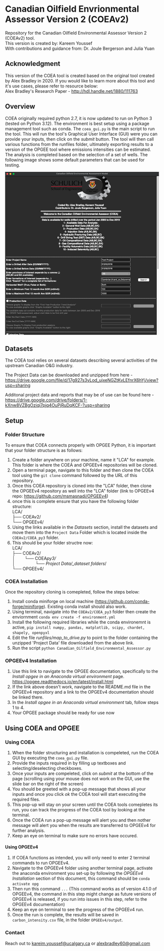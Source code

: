 # Canadian Oilfield Envrionmental Assessor Version 2 (COEAv2)

Repository for the Canadian Oilfield Environmental Assessor Version 2 (COEAv2) tool.  
This version is created by: Kareem Youssef  
With contributions and guidance from: Dr. Joule Bergerson and Julia Yuan

## Acknowledgment

This version of the COEA tool is created based on the original tool created by Alex Bradley in 2020. If you would like to learn more about this tool and it's use cases, please refer to resource below:  
Alex Bradley's Research Paper - http://hdl.handle.net/1880/111763

## Overview

COEA originally required python 2.7, it is now updated to run on Python 3 (tested on Python 3.12). The environment is best setup using a package management tool such as conda. The `coea_gui.py` is the main script to run the tool. This will run the tool's Graphical User Interface (GUI) were you can provide your inputs, then click on the _submit_ button. The tool will then call various functions from the runfiles folder, ultimately exporting results to a version of the OPGEE tool where emissions intensities can be estimated. The analysis is completed based on the selection of a set of wells. The following image shows some default parameters that can be used for testing.

![Example Inputs for Search](coea_py3/images/example2.png)

## Datasets

The COEA tool relies on several datasets describing several activities of the upstream Canadian O&G industry.

The Project Data can be downloaded and unzipped from here - https://drive.google.com/file/d/17g927s3yLod_ujxeNGZtKvLEfnrX6hYj/view?usp=sharing

Additonal project data and reports that may be of use can be found here - https://drive.google.com/drive/folders/1-kXnw8VZBgOziqi7pjq4OuPjRuDqKCF-?usp=sharing

## Setup

### Folder Structure

To ensure that COEA connects properly with OPGEE Python, it is important that your folder structure is as follows:

1. Create a folder anywhere on your machine, name it "LCA" for example. This folder is where the COEA and OPGEEv4 repositories will be cloned.
2. Open a terminal page, navigate to this folder and then clone the COEA tool using the `git clone` command followed by the URL of this repository.
3. Once this COEA repository is cloned into the "LCA" folder, then clone the OPGEEv4 repository as well into the "LCA" folder (link to OPGEEv4 repo: https://github.com/msmasnadi/OPGEEv4)
4. once this is complete ensure that you have the following folder structure:  
   LCA/  
   ├── COEAv2/  
   └── OPGEEv4/
5. Using the links available in the _Datasets_ section, install the datasets and move them into the `Project Data` Folder which is located inside the `COEAv2/COEA_py3` folder.
6. This should be your folder structre now:  
   LCA/  
   ├── COEAv2/  
   │ &nbsp;&nbsp;&nbsp;&nbsp;&nbsp;&nbsp;&nbsp;└── COEA*py3/  
   │ &nbsp;&nbsp;&nbsp;&nbsp;&nbsp;&nbsp;&nbsp;&nbsp;&nbsp;&nbsp;&nbsp;&nbsp;&nbsp;&nbsp;&nbsp;&nbsp;└── Project Data/\_dataset folders*/  
   └── OPGEEv4/

### COEA Installation

Once the repository cloning is comepleted, follow the steps below:

1. Install conda miniforge on local machine (https://github.com/conda-forge/miniforge). Existing conda install should also work.
2. Using terminal, navigate into the `COEAv2/COEA_py3` folder then create the enviornment `conda env create -f environment.yml`
3. Install the following required libraries while the conda environemnt is active, `pip install numpy, pandas, matplotlib, scipy, chardet, shapely, openpyxl`
4. Edit the file _runfiles/map_to_drive.py_ to point to the folder containing the unzipped 'Project Data' file downloaded from the above link.
5. Run the script `python Canadian_Oilfield_Environmental_Assessor.py`

### OPGEEv4 Installation

1. Use this link to navigate to the OPGEE documentation, specifically to the _Install opgee in an Anaconda virtual environment_ page. https://opgee.readthedocs.io/en/latest/install.html
2. If the link above doesn't work, navigate to the README.md file in the OPGEEv4 repository and a link to the OPGEEv4 documentation should be linked there.
3. In the _Install opgee in an Anaconda virtual environment_ tab, follow steps 1 to 4.
4. Your OPGEE package should be ready for use now

## Using COEA and OPGEE

### Using COEA

1. When the folder structuring and installation is compeleted, run the COEA GUI by executing the `coea_gui.py` file.
2. Provide the inputs required in by filling up textboxes and selecting/deselecting checkboxes.
3. Once your inputs are compeleted, click on _submit_ at the bottom of the page (scrolling using your mouse does not work on the GUI, use the slide bar on the right of the screen)
4. You should be greeted with a pop-up message that shows all your inputs and once you click _ok_ the COEA tool will start executing the required files.
5. This pop-up will stay on your screen until the COEA tools comepletes its run, you can track the progress of the COEA tool by looking at the terminal.
6. Once the COEA run a pop-up message will alert you and then nother message will alert you when the results are transferred to OPGEEv4 for further analysis.
7. Keep an eye on terminal to make sure no errors have occured.

#### Using OPGEEv4

1. If COEA functions as intended, you will only need to enter 2 terminal commands to run OPGEEv4.
2. Navigate to the OPGEEv4 folder using another terminal page, activate the anaconda environment you set-up by following the _OPGEEv4 Installation_ section of this document, this command should be `conda activate opg`
3. Then run this command `...` (This command works as of version 4.1.0 of OPGEEv4, the command in this step might change as future versions of OPGEEv4 is released, if you run into issues in this step, refer to the OPGEEv4 documentation)
4. Keep an eye on terminal to see the progress of the OPGEEv4 run.
5. Once the run is complete, the results will be saved in `carbon_intensity.csv` file, in the folder `OPGEEv4/output`.

### Contact

Reach out to kareim.youssef@ucalgary.ca or alexbradley60@gmail.com

